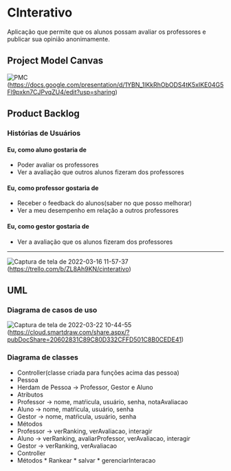 # CInterativo
Aplicação que permite que os alunos possam avaliar  os professores e publicar sua opinião anonimamente.

## Project Model Canvas
![PMC](https://user-images.githubusercontent.com/64909008/158611801-ef1bf08a-6df8-403d-a471-5906d28eb428.png)(https://docs.google.com/presentation/d/1YBN_1IKkRhObODS4tK5xIKE04G5Fl9pxkn7CJPvqZU4/edit?usp=sharing)
## Product Backlog
### Histórias de Usuários
#### Eu, como aluno gostaria de
*   Poder avaliar os professores
*   Ver a avaliação que outros alunos fizeram dos professores

#### Eu, como professor gostaria de
*   Receber o feedback do alunos(saber no que posso melhorar)
*   Ver a meu desempenho em relação a outros professores

#### Eu, como gestor gostaria de
*   Ver a avaliação que os alunos fizeram dos professores
-----------------------------------------------------------------
![Captura de tela de 2022-03-16 11-57-37](https://user-images.githubusercontent.com/64909008/158619813-9f884dba-e3ac-4408-8a33-fab7d2407a0c.png)(https://trello.com/b/ZL8Ah9KN/cinterativo)

## UML

### Diagrama de casos de uso
![Captura de tela de 2022-03-22 10-44-55](https://user-images.githubusercontent.com/64909008/159497478-c5ae98af-a7a5-4624-bf84-780426150347.png)
(https://cloud.smartdraw.com/share.aspx/?pubDocShare=20602831C89C80D332CFFD501C8B0CEDE41)

### Diagrama de classes
*   Controller(classe criada para funções acima das pessoa)
*   Pessoa
*   Herdam de Pessoa -> Professor, Gestor e Aluno
*   Atributos
  *   Professor -> nome, matŕicula, usuário, senha, notaAvaliacao
  *   Aluno -> nome, matŕicula, usuário, senha 
  *   Gestor -> nome, matŕicula, usuário, senha
*   Métodos
  *   Professor -> verRanking, verAvaliacao, interagir
  *   Aluno -> verRanking, avaliarProfessor, verAvaliacao, interagir
  *   Gestor -> verRanking, verAvaliacao    
*   Controller
  *   Métodos
    *   Rankear
    *   salvar
    *   gerenciarInteracao
